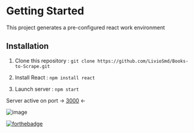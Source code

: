 # Getting Started 

This project generates a pre-configured react work environment

## Installation

1. Clone this repository : `git clone https://github.com/LivioSmd/Books-to-Scrape.git`

2. Install React : `npm install react`

3. Launch server : `npm start`

Server active on port -> [3000](http://localhost:3000/) <-

![image]({https://img.shields.io/badge/React-20232A?style=for-the-badge&logo=react&logoColor=61DAFB})

[![forthebadge](https://forthebadge.com/images/badges/uses-brains.svg)](https://forthebadge.com)
